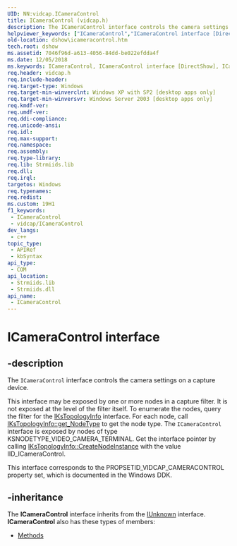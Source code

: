 ```yaml
---
UID: NN:vidcap.ICameraControl
title: ICameraControl (vidcap.h)
description: The ICameraControl interface controls the camera settings on a capture device.This interface may be exposed by one or more nodes in a capture filter.
helpviewer_keywords: ["ICameraControl","ICameraControl interface [DirectShow]","ICameraControl interface [DirectShow]","described","ICameraControlInterface","dshow.icameracontrol","vidcap/ICameraControl"]
old-location: dshow\icameracontrol.htm
tech.root: dshow
ms.assetid: 7046f96d-a613-4056-84dd-be022efdda4f
ms.date: 12/05/2018
ms.keywords: ICameraControl, ICameraControl interface [DirectShow], ICameraControl interface [DirectShow],described, ICameraControlInterface, dshow.icameracontrol, vidcap/ICameraControl
req.header: vidcap.h
req.include-header: 
req.target-type: Windows
req.target-min-winverclnt: Windows XP with SP2 [desktop apps only]
req.target-min-winversvr: Windows Server 2003 [desktop apps only]
req.kmdf-ver: 
req.umdf-ver: 
req.ddi-compliance: 
req.unicode-ansi: 
req.idl: 
req.max-support: 
req.namespace: 
req.assembly: 
req.type-library: 
req.lib: Strmiids.lib
req.dll: 
req.irql: 
targetos: Windows
req.typenames: 
req.redist: 
ms.custom: 19H1
f1_keywords:
 - ICameraControl
 - vidcap/ICameraControl
dev_langs:
 - c++
topic_type:
 - APIRef
 - kbSyntax
api_type:
 - COM
api_location:
 - Strmiids.lib
 - Strmiids.dll
api_name:
 - ICameraControl
---
```


# ICameraControl interface


## -description

The <code>ICameraControl</code> interface controls the camera settings on a capture device.

This interface may be exposed by one or more nodes in a capture filter. It is not exposed at the level of the filter itself. To enumerate the nodes, query the filter for the <a href="/windows/previous-versions/windows/desktop/api/vidcap/nn-vidcap-ikstopologyinfo">IKsTopologyInfo</a> interface. For each node, call <a href="/windows/desktop/api/vidcap/nf-vidcap-ikstopologyinfo-get_nodetype">IKsTopologyInfo::get_NodeType</a> to get the node type. The <code>ICameraControl</code> interface is exposed by nodes of type KSNODETYPE_VIDEO_CAMERA_TERMINAL. Get the interface pointer by calling <a href="/windows/desktop/api/vidcap/nf-vidcap-ikstopologyinfo-createnodeinstance">IKsTopologyInfo::CreateNodeInstance</a> with the value IID_ICameraControl.

This interface corresponds to the PROPSETID_VIDCAP_CAMERACONTROL property set, which is documented in the Windows DDK.

## -inheritance

The <b>ICameraControl</b> interface inherits from the <a href="/windows/desktop/api/unknwn/nn-unknwn-iunknown">IUnknown</a> interface. <b>ICameraControl</b> also has these types of members:
<ul>
<li><a href="https://docs.microsoft.com/">Methods</a></li>
</ul>

